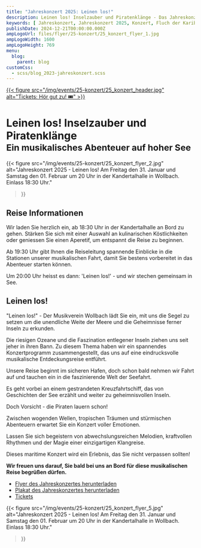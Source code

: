 ```yaml
---
title: "Jahreskonzert 2025: Leinen los!"
description: Leinen los! Inselzauber und Piratenklänge - Das Jahreskonzert des Musikvereins Wollbach im Jahr 2025.
keywords: [ Jahreskonzert, Jahreskonzert 2025, Konzert, Fluch der Karibik, Pirates of the Caribbean, Seefahrt, Schiff, Meer ]
publishDate: 2024-12-21T00:00:00.000Z
ampLogoUrl: files/flyer/25-konzert/25_konzert_flyer_1.jpg
ampLogoWidth: 1600
ampLogoHeight: 769
menu:
  blog:
    parent: blog
customCss:
  - scss/blog_2023-jahreskonzert.scss
---
```


<div class="header">
    <a href="https://tickets.mv-wollbach.de" target="_blank" class="unstyled">
        {{< figure
              src="/img/events/25-konzert/25_konzert_header.jpg"
              alt="Tickets: Hör gut zu! 🎟️"
        >}}
    </a>
</div>

# Leinen los! Inselzauber und Piratenklänge<br><sub>Ein musikalisches Abenteuer auf hoher See</sub>

{{< figure src="/img/events/25-konzert/25_konzert_flyer_2.jpg"
alt="Jahreskonzert 2025 - Leinen los! Am Freitag den 31. Januar und Samstag den 01. Februar um 20 Uhr in der Kandertalhalle in Wollbach. Einlass 18:30 Uhr."
>}}

## Reise Informationen

Wir laden Sie herzlich ein, ab 18:30 Uhr in der Kandertalhalle an Bord zu gehen. Stärken Sie sich mit einer Auswahl an
kulinarischen Köstlichkeiten oder geniessen Sie einen Aperetif, um entspannt die Reise zu beginnen.

Ab 19:30 Uhr gibt Ihnen die Reiseleitung spannende Einblicke in die Stationen unserer musikalischen Fahrt, damit Sie
bestens vorbereitet in das Abenteuer starten können.

Um 20:00 Uhr heisst es dann: 'Leinen los!' - und wir stechen gemeinsam in See.

## Leinen los!

"Leinen los!" - Der Musikverein Wollbach lädt Sie ein, mit uns die Segel zu setzen um die unendliche Weite der Meere und
die Geheimnisse ferner Inseln zu erkunden.

Die riesigen Ozeane und die Faszination entlegener Inseln ziehen uns seit jeher in ihren Bann. Zu diesem Thema haben wir
ein spannendes Konzertprogramm zusammengestellt, das uns auf eine eindrucksvolle musikalische Entdeckungsreise entführt.

Unsere Reise beginnt im sicheren Hafen, doch schon bald nehmen wir Fahrt auf und tauchen ein in die faszinierende Welt
der Seefahrt.

Es geht vorbei an einem gestrandeten Kreuzfahrtschiff, das von Geschichten der See erzählt und weiter zu geheimnisvollen
Inseln.

Doch Vorsicht - die Piraten lauern schon!

Zwischen wogenden Wellen, tropischen Träumen und stürmischen Abenteuern erwartet Sie ein Konzert voller Emotionen.

Lassen Sie sich begeistern von abwechslungsreichen Melodien, kraftvollen Rhythmen und der Magie einer einzigartigen
Klangreise.

Dieses maritime Konzert wird ein Erlebnis, das Sie nicht verpassen sollten!

**Wir freuen uns darauf, Sie bald bei uns an Bord für diese musikalischen Reise begrüßen dürfen.**

- [Flyer des Jahreskonzertes herunterladen](/files/flyer/25_konzert_flyer.pdf)
- [Plakat des Jahreskonzertes herunterladen](/files/flyer/25_konzert_plakat.pdf)
- [Tickets](https://tickets.mv-wollbach.de)

{{< figure src="/img/events/25-konzert/25_konzert_flyer_5.jpg"
alt="Jahreskonzert 2025 - Leinen los! Am Freitag den 31. Januar und Samstag den 01. Februar um 20 Uhr in der Kandertalhalle in Wollbach. Einlass 18:30 Uhr."
>}}
